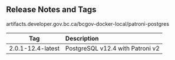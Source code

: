 
## Release Notes and Tags

artifacts.developer.gov.bc.ca/bcgov-docker-local/patroni-postgres

| Tag               | Description                      |
| :---------------: | :------------------------------- |
| 2.0.1-12.4-latest | PostgreSQL v12.4 with Patroni v2 |

